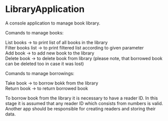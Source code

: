 # LibraryApplication
 A console application to manage book library. <br />
 
 Comands to manage books:
 <br />
 
 List books -> to print list of all books in the library <br />
 Filter books list -> to print filtered list according to given parameter <br />
 Add book -> to add new book to the library <br />
 Delete book -> to delete book from library (please note, that borrowed book can be deleted too in case it was lost) <br />
 
 Comands to manage borrowings:
 <br />
 
 Take book -> to borrow bokk from the library <br />
 Return book -> to return borrowed book <br />

To borrow book from the library it is necessary to have a reader ID.
In this stage it is assumed that any reader ID which consists from numbers is valid. Another app should be responsible for creating readers and storing their data.
